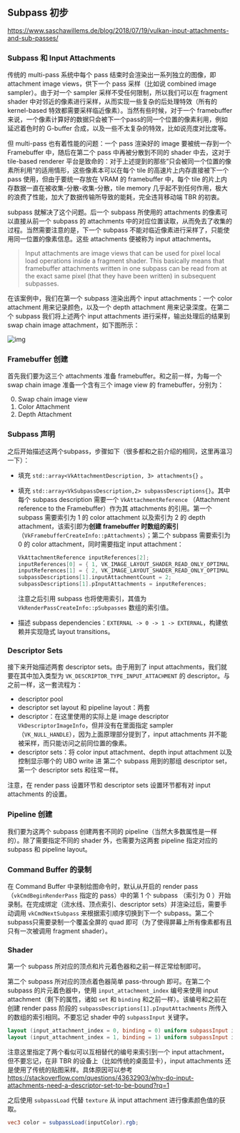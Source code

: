 ## Subpass 初步

<https://www.saschawillems.de/blog/2018/07/19/vulkan-input-attachments-and-sub-passes/>

### Subpass 和 Input Attachments

传统的 multi-pass 系统中每个 pass 结束时会渲染出一系列独立的图像，即 attachment image views，供下一个 pass 采样（比如说 combined image sampler）。由于对一个 sampler 采样不受任何限制，所以我们可以在 fragment shader 中对邻近的像素进行采样，从而实现一些复杂的后处理特效（所有的 kernel-based 特效都需要采样临近像素）。当然有些时候，对于一个 framebuffer 来说，一个像素计算好的数据只会被下一个pass的同一个位置的像素利用，例如延迟着色时的 G-buffer 合成，以及一些不太复杂的特效，比如说亮度对比度等。

但 multi-pass 也有着性能的问题：一个 pass 渲染好的 image 要被统一存到一个 Framebuffer 中，随后在第二个 pass 中再被分散到不同的 shader 中去，这对于 tile-based renderer 平台是致命的：对于上述提到的那些”只会被同一个位置的像素所利用“的适用情形，这些像素本可以在每个 tile 的高速片上内存直接被下一个 pass 使用，但由于要统一存放在 VRAM 的 framebuffer 中，每个 tile 的片上内存数据一直在被收集-分散-收集-分散，tile memory 几乎起不到任何作用，极大的浪费了性能，加大了数据传输所导致的能耗，完全违背移动端 TBR 的初衷。

subpass 就解决了这个问题。后一个 subpass 所使用的 attachments 的像素可以直接从前一个 subpass 的 attachments 中的对应位置读取，从而免去了收集的过程。当然需要注意的是，下一个 subpass 不能对临近像素进行采样了，只能使用同一位置的像素信息。这些 attachments 便被称为 input attachments。

> Input attachments are image views that can be used for pixel local load operations inside a fragment shader. This basically means that framebuffer attachments written in one subpass can be read from at the exact same pixel (that they have been written) in subsequent subpasses.

在该案例中，我们在第一个 subpass 渲染出两个 input attachments：一个 color attachment 用来记录颜色，以及一个 depth attachment 用来记录深度。在第二个 subpass 我们将上述两个 input attachments 进行采样，输出处理后的结果到 swap chain image attachment，如下图所示：

![img](https://www.saschawillems.de/images/2018-07-19-vulkan-input-attachments-and-sub-passes/Unbenannt-1-2.png)

### Framebuffer 创建

首先我们要为这三个 attachments 准备 framebuffer。和之前一样，为每一个 swap chain image 准备一个含有三个 image view 的 framebuffer，分别为：

0. Swap chain image view
1. Color Attachment
2. Depth Attachment

### Subpass 声明

之后开始描述这两个subpass，步骤如下（很多都和之前介绍的相同，这里再温习一下）：

* 填充 `std::array<VkAttachmentDescription, 3> attachments{}` 。

* 填充 `std::array<VkSubpassDescription,2> subpassDescriptions{}`。其中每个 subpass description 需要一个 `VkAttachmentReference` （Attachment reference to the Framebuffer）作为其 attachments 的引用。第一个 subpass 需要索引为 1 的 color attachment 以及索引为 2 的 depth attachment，该索引即为**创建 framebuffer 时数组的索引**（`VkFramebufferCreateInfo::pAttachments`）；第二个 subpass 需要索引为 0 的 color attachment，同时需要指定 input attachment：

  ```c++
  VkAttachmentReference inputReferences[2];
  inputReferences[0] = { 1, VK_IMAGE_LAYOUT_SHADER_READ_ONLY_OPTIMAL };
  inputReferences[1] = { 2, VK_IMAGE_LAYOUT_SHADER_READ_ONLY_OPTIMAL };
  subpassDescriptions[1].inputAttachmentCount = 2;
  subpassDescriptions[1].pInputAttachments = inputReferences;
  ```

  注意之后引用 subpass 也将使用索引，其值为 `VkRenderPassCreateInfo::pSubpasses` 数组的索引值。

* 描述 subpass dependencies：`EXTERNAL -> 0 -> 1 -> EXTERNAL`，构建依赖并实现隐式 layout transitions。

### Descriptor Sets

接下来开始描述两套 descriptor sets。由于用到了 input attachments，我们就要在其中加入类型为 `VK_DESCRIPTOR_TYPE_INPUT_ATTACHMENT` 的 descriptor。与之前一样，这一套流程为：

* descriptor pool
* descriptor set layout 和 pipeline layout：两套
* descriptor：在这里使用的实际上是 image descriptor `VkDescriptorImageInfo`，但并没有在里面指定 sampler（`VK_NULL_HANDLE`），因为上面原理部分提到了，input attachments 并不能被采样，而只能访问之前同位置的像素。
* descriptor sets：将 color input attachment、depth input attachment 以及控制显示哪个的 UBO write 进 第二个 subpass 用到的那组 descriptor set，第一个 descriptor sets 和往常一样。

注意，在 render pass 设置环节和 descriptor sets 设置环节都有对 input attachments 的设置。

### Pipeline 创建

我们要为这两个 subpass 创建两套不同的 pipeline（当然大多数属性是一样的）。除了需要指定不同的 shader 外，也需要为这两套 pipeline 指定对应的 subpass 和 pipeline layout。

### Command Buffer 的录制

在 Command Buffer 中录制绘图命令时，默认从开启的 render pass （`vkCmdBeginRenderPass` 指定的 pass）中的第 1 个 subpass （索引为 0 ）开始录制。在完成绑定（流水线、顶点索引、descriptor sets）并渲染过后，需要手动调用 `vkCmdNextSubpass` 来根据索引顺序切换到下一个 subpass。第二个subpass只需要录制一个覆盖全屏的 quad 即可（为了使得屏幕上所有像素都有且只有一次被调用 fragment shader）。

### Shader

第一个 subpass 所对应的顶点和片元着色器和之前一样正常绘制即可。

第二个 subpass 所对应的顶点着色器简单 pass-through 即可。在第二个 subpass 的片元着色器中，使用 `input_attachment_index`  编号来使用 input attachment（剩下的属性，诸如 `set` 和 `binding` 和之前一样）。该编号和之前在创建 render pass 阶段的 `subpassDescriptions[1].pInputAttachments` 所传入的数组的索引相同。不要忘记 shader 中的 `subpassInput` 关键字。

```glsl
layout (input_attachment_index = 0, binding = 0) uniform subpassInput inputColor;
layout (input_attachment_index = 1, binding = 1) uniform subpassInput inputDepth;
```

注意这里指定了两个看似可以互相替代的编号来索引到一个 input attachment，但不要忘记，在非 TBR 的设备上（比如传统的桌面显卡），input attachments 还是使用了传统的贴图采样。具体原因可以参考 <https://stackoverflow.com/questions/43632903/why-do-input-attachments-need-a-descriptor-set-to-be-bound?rq=1>

之后使用 `subpassLoad` 代替 `texture` 从 input attachment 进行像素颜色值的获取。

```glsl
vec3 color = subpassLoad(inputColor).rgb;
```

